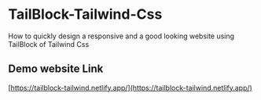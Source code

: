 
# TailBlock-Tailwind-Css
How to quickly design a responsive and a good looking website using TailBlock
of Tailwind Css





## Demo website Link
[https://tailblock-tailwind.netlify.app/](https://tailblock-tailwind.netlify.app/)
